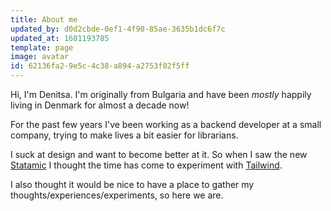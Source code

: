 ```yaml
---
title: About me
updated_by: d0d2cbde-0ef1-4f90-85ae-3635b1dc6f7c
updated_at: 1601193785
template: page
image: avatar
id: 62136fa2-9e5c-4c38-a894-a2753f02f5ff
---
```

Hi, I'm Denitsa. I'm originally from Bulgaria and have been *mostly* happily living in Denmark for almost a decade now! 

For the past few years I've been working as a backend developer at a small company, trying to make lives a bit easier for librarians.

I suck at design and want to become better at it. So when I saw the new [Statamic](https://statamic.com) I thought the time has come to experiment with [Tailwind](https://tailwindcss.com). 

I also thought it would be nice to have a place to gather my thoughts/experiences/experiments, so here we are.